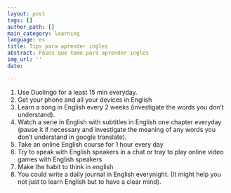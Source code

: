 ```yaml
---
layout: post
tags: []
author_path: []
main_category: learning
language: es
title: Tips para aprender ingles
abstract: Pasos que tome para aprender ingles
img_url: ''
date: 

---
```


1. Use Duolingo for a least 15 min everyday.
2. Get your phone and all your devices in English
3. Learn a song in English every 2 weeks (investigate the words you don’t understand).
4. Watch a serie in English with subtitles in English one chapter everyday (pause it if necessary and investigate the meaning of any words you don’t understand in google translate).
5. Take an online English course for 1 hour every day
6. Try to speak with English speakers in a chat or tray to play online video games with English speakers
7. Make the habit to think in english
8. You could write a daily journal in English everynight. (It might help you not just to learn English but to have a clear mind).